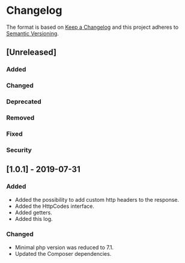 # Changelog
The format is based on [Keep a Changelog](http://keepachangelog.com/en/1.0.0/)
and this project adheres to [Semantic Versioning](http://semver.org/spec/v2.0.0.html).

## [Unreleased]
### Added
### Changed
### Deprecated
### Removed
### Fixed
### Security


## [1.0.1] - 2019-07-31
### Added
- Added the possibility to add custom http headers to the response.
- Added the HttpCodes interface.
- Added getters.
- Added this log.
### Changed
- Minimal php version was reduced to 7.1.
- Updated the Composer dependencies.
